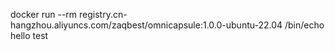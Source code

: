 docker run --rm registry.cn-hangzhou.aliyuncs.com/zaqbest/omnicapsule:1.0.0-ubuntu-22.04 /bin/echo hello test


